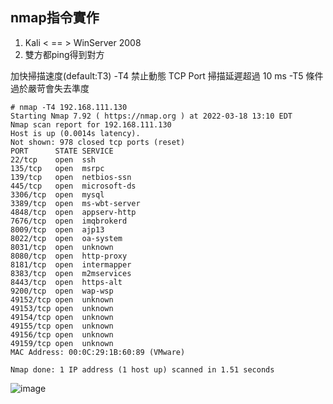 ## nmap指令實作

1. Kali < == > WinServer 2008
2. 雙方都ping得到對方


加快掃描速度(default:T3)
-T4 禁止動態 TCP Port 掃描延遲超過 10 ms
-T5 條件過於嚴苛會失去準度
```
# nmap -T4 192.168.111.130
Starting Nmap 7.92 ( https://nmap.org ) at 2022-03-18 13:10 EDT
Nmap scan report for 192.168.111.130
Host is up (0.0014s latency).
Not shown: 978 closed tcp ports (reset)
PORT      STATE SERVICE
22/tcp    open  ssh
135/tcp   open  msrpc
139/tcp   open  netbios-ssn
445/tcp   open  microsoft-ds
3306/tcp  open  mysql
3389/tcp  open  ms-wbt-server
4848/tcp  open  appserv-http
7676/tcp  open  imqbrokerd
8009/tcp  open  ajp13
8022/tcp  open  oa-system
8031/tcp  open  unknown
8080/tcp  open  http-proxy
8181/tcp  open  intermapper
8383/tcp  open  m2mservices
8443/tcp  open  https-alt
9200/tcp  open  wap-wsp
49152/tcp open  unknown
49153/tcp open  unknown
49154/tcp open  unknown
49155/tcp open  unknown
49156/tcp open  unknown
49159/tcp open  unknown
MAC Address: 00:0C:29:1B:60:89 (VMware)

Nmap done: 1 IP address (1 host up) scanned in 1.51 seconds
``` 

![image](https://user-images.githubusercontent.com/55253641/159050975-a1c7f776-5af4-47aa-95ae-91a71301e00e.png)
